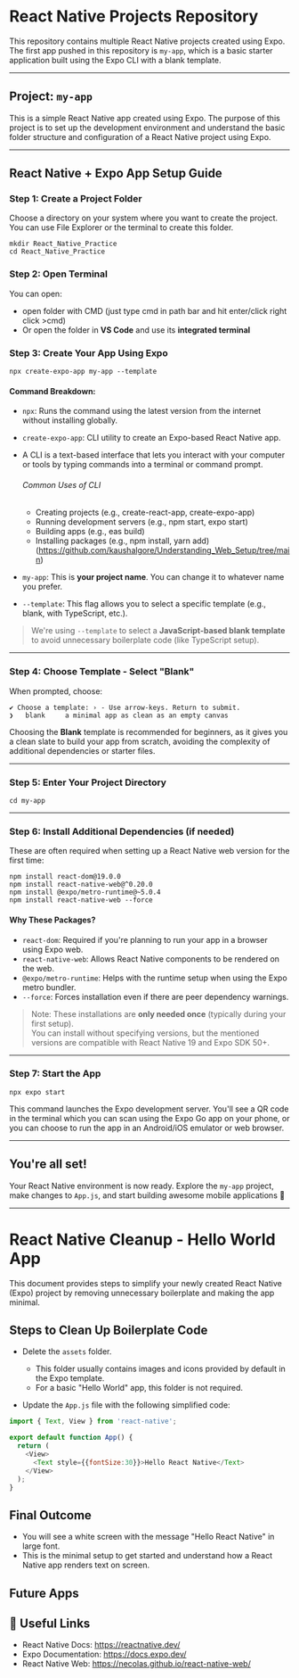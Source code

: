 
# React Native Projects Repository

This repository contains multiple React Native projects created using Expo. The first app pushed in this repository is `my-app`, which is a basic starter application built using the Expo CLI with a blank template.

---

## Project: `my-app`

This is a simple React Native app created using Expo. The purpose of this project is to set up the development environment and understand the basic folder structure and configuration of a React Native project using Expo.

---

## React Native + Expo App Setup Guide

### Step 1: Create a Project Folder
Choose a directory on your system where you want to create the project. You can use File Explorer or the terminal to create this folder.

```
mkdir React_Native_Practice
cd React_Native_Practice
```

### Step 2: Open Terminal
You can open:
- open folder with CMD (just type cmd in path bar and hit enter/click right click >cmd)
- Or open the folder in **VS Code** and use its **integrated terminal**

### Step 3: Create Your App Using Expo

```
npx create-expo-app my-app --template
```

#### Command Breakdown:
- `npx`: Runs the command using the latest version from the internet without installing globally.
- `create-expo-app`: CLI utility to create an Expo-based React Native app.
- A CLI is a text-based interface that lets you interact with your computer or tools by typing commands into a terminal or command prompt.

  ###### Common Uses of CLI
  - Creating projects (e.g., create-react-app, create-expo-app)
  - Running development servers (e.g., npm start, expo start)
  - Building apps (e.g., eas build)
  - Installing packages (e.g., npm install, yarn add) (https://github.com/kaushalgore/Understanding_Web_Setup/tree/main)
- `my-app`: This is **your project name**. You can change it to whatever name you prefer.
- `--template`: This flag allows you to select a specific template (e.g., blank, with TypeScript, etc.).

> We're using `--template` to select a **JavaScript-based blank template** to avoid unnecessary boilerplate code (like TypeScript setup).

---

### Step 4: Choose Template - Select "Blank"
When prompted, choose:
```
✔ Choose a template: › - Use arrow-keys. Return to submit.
❯   blank     a minimal app as clean as an empty canvas
```
Choosing the **Blank** template is recommended for beginners, as it gives you a clean slate to build your app from scratch, avoiding the complexity of additional dependencies or starter files.

---

### Step 5: Enter Your Project Directory

```
cd my-app
```

---

### Step 6: Install Additional Dependencies (if needed)

These are often required when setting up a React Native web version for the first time:

```
npm install react-dom@19.0.0
npm install react-native-web@^0.20.0
npm install @expo/metro-runtime@~5.0.4
npm install react-native-web --force
```

#### Why These Packages?
- `react-dom`: Required if you're planning to run your app in a browser using Expo web.
- `react-native-web`: Allows React Native components to be rendered on the web.
- `@expo/metro-runtime`: Helps with the runtime setup when using the Expo metro bundler.
- `--force`: Forces installation even if there are peer dependency warnings.

>  Note: These installations are **only needed once** (typically during your first setup).  
> You can install without specifying versions, but the mentioned versions are compatible with React Native 19 and Expo SDK 50+.

---

### Step 7: Start the App

```
npx expo start
```

This command launches the Expo development server. You'll see a QR code in the terminal which you can scan using the Expo Go app on your phone, or you can choose to run the app in an Android/iOS emulator or web browser.

---

## You're all set!

Your React Native environment is now ready. Explore the `my-app` project, make changes to `App.js`, and start building awesome mobile applications 🚀

---


# React Native Cleanup - Hello World App

This document provides steps to simplify your newly created React Native (Expo) project by removing unnecessary boilerplate and making the app minimal.

## Steps to Clean Up Boilerplate Code

- Delete the `assets` folder.
  - This folder usually contains images and icons provided by default in the Expo template.
  - For a basic "Hello World" app, this folder is not required.

- Update the `App.js` file with the following simplified code:

```js
import { Text, View } from 'react-native';

export default function App() {
  return (
    <View>
      <Text style={{fontSize:30}}>Hello React Native</Text>
    </View>
  );
}
```
## Final Outcome

- You will see a white screen with the message "Hello React Native" in large font.
- This is the minimal setup to get started and understand how a React Native app renders text on screen.


## Future Apps

## 🔗 Useful Links

- React Native Docs: https://reactnative.dev/
- Expo Documentation: https://docs.expo.dev/
- React Native Web: https://necolas.github.io/react-native-web/
